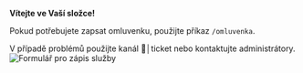 
**Vítejte ve Vaší složce!**

Pokud potřebujete zapsat omluvenku, použijte příkaz `/omluvenka`.

V případě problémů použijte kanál ⁠📨│ticket nebo kontaktujte administrátory.
![Formulář pro zápis služby](/media/assets/bot/zapis-omluvenky.png)
